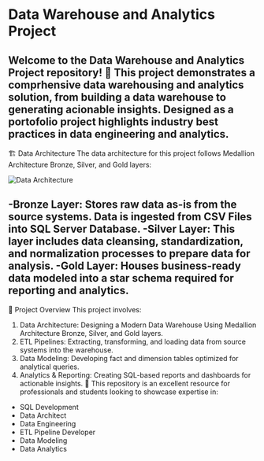 # Data Warehouse and Analytics Project

Welcome to the **Data Warehouse and Analytics Project** repository! 🚀
This project demonstrates a comprhensive data warehousing and analytics solution, from building a data warehouse to generating acionable insights. Designed as a portofolio project highlights industry best practices in data engineering and analytics.
----
🏗️ Data Architecture
The data architecture for this project follows Medallion Architecture Bronze, Silver, and Gold layers:

![Data Architecture](https://github.com/user-attachments/assets/f97cd37c-c3fa-47c2-aaff-5736ded6f96d)

-Bronze Layer: Stores raw data as-is from the source systems. Data is ingested from CSV Files into SQL Server Database.
-Silver Layer: This layer includes data cleansing, standardization, and normalization processes to prepare data for analysis.
-Gold Layer: Houses business-ready data modeled into a star schema required for reporting and analytics.
----
📖 Project Overview
This project involves:
1. Data Architecture: Designing a Modern Data Warehouse Using Medallion Architecture Bronze, Silver, and Gold layers.
2. ETL Pipelines: Extracting, transforming, and loading data from source systems into the warehouse.
3. Data Modeling: Developing fact and dimension tables optimized for analytical queries.
4. Analytics & Reporting: Creating SQL-based reports and dashboards for actionable insights.
🎯 This repository is an excellent resource for professionals and students looking to showcase expertise in:
  - SQL Development
  - Data Architect
  - Data Engineering
  - ETL Pipeline Developer
  - Data Modeling
  - Data Analytics
